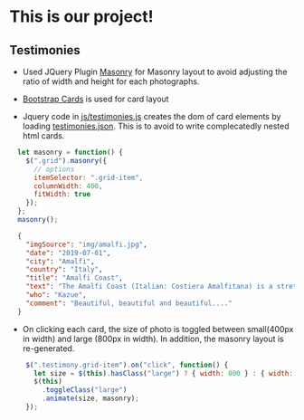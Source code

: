 # This is our project!

## Testimonies

* Used JQuery Plugin [Masonry](https://masonry.desandro.com/) for Masonry layout to avoid adjusting the ratio of width and height for each photographs.

* [Bootstrap Cards](https://getbootstrap.com/docs/4.0/components/card/) is used for card layout

* Jquery code in [js/testimonies.js](js/testimonies.js) creates the dom of card elements by loading [testimonies.json](testimonies.json). This is to avoid to write complecatedly nested html cards.

~~~js
  let masonry = function() {
    $(".grid").masonry({
      // options
      itemSelector: ".grid-item",
      columnWidth: 400,
      fitWidth: true
    });
  };
  masonry();
~~~

~~~json
  {
    "imgSource": "img/amalfi.jpg",
    "date": "2019-07-01",
    "city": "Amalfi",
    "country": "Italy",
    "title": "Amalfi Coast",
    "text": "The Amalfi Coast (Italian: Costiera Amalfitana) is a stretch of coastline on the northern coast of the Salerno Gulf on the Tyrrhenian Sea, located in the Province of Salerno of southern Italy.",
    "who": "Kazue",
    "comment": "Beautiful, beautiful and beautiful...."
  }
~~~

* On clicking each card, the size of photo is toggled between small(400px in width) and large (800px in width). In addition, the masonry layout is re-generated. 

~~~js
    $(".testimony.grid-item").on("click", function() {
      let size = $(this).hasClass("large") ? { width: 800 } : { width: 400 };
      $(this)
        .toggleClass("large")
        .animate(size, masonry);
    });
~~~